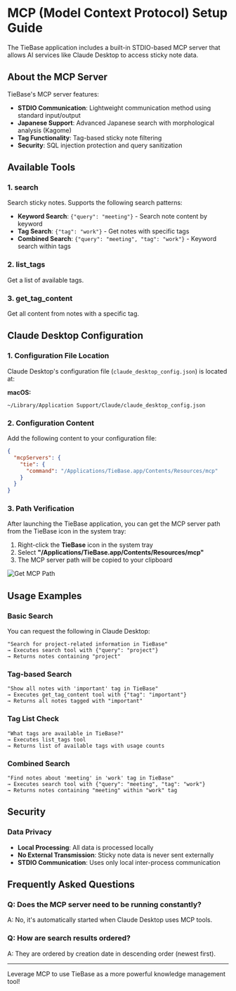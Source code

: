 # MCP (Model Context Protocol) Setup Guide

The TieBase application includes a built-in STDIO-based MCP server that allows AI services like Claude Desktop to access sticky note data.

## About the MCP Server

TieBase's MCP server features:

- **STDIO Communication**: Lightweight communication method using standard input/output
- **Japanese Support**: Advanced Japanese search with morphological analysis (Kagome)
- **Tag Functionality**: Tag-based sticky note filtering
- **Security**: SQL injection protection and query sanitization

## Available Tools

### 1. search
Search sticky notes. Supports the following search patterns:

- **Keyword Search**: `{"query": "meeting"}` - Search note content by keyword
- **Tag Search**: `{"tag": "work"}` - Get notes with specific tags
- **Combined Search**: `{"query": "meeting", "tag": "work"}` - Keyword search within tags

### 2. list_tags
Get a list of available tags.

### 3. get_tag_content
Get all content from notes with a specific tag.

## Claude Desktop Configuration

### 1. Configuration File Location

Claude Desktop's configuration file (`claude_desktop_config.json`) is located at:

**macOS:**
```
~/Library/Application Support/Claude/claude_desktop_config.json
```
<!-- 
**Windows:**
```
%APPDATA%\Claude\claude_desktop_config.json
``` -->

### 2. Configuration Content

Add the following content to your configuration file:

```json
{
  "mcpServers": {
    "tie": {
      "command": "/Applications/TieBase.app/Contents/Resources/mcp"
    }
  }
}
```

### 3. Path Verification

After launching the TieBase application, you can get the MCP server path from the TieBase icon in the system tray:

1. Right-click the **TieBase** icon in the system tray
2. Select **"/Applications/TieBase.app/Contents/Resources/mcp"**
3. The MCP server path will be copied to your clipboard

![Get MCP Path](/tray_mcp_path.png)


## Usage Examples

### Basic Search

You can request the following in Claude Desktop:

```
"Search for project-related information in TieBase"
→ Executes search tool with {"query": "project"}
→ Returns notes containing "project"
```

### Tag-based Search

```
"Show all notes with 'important' tag in TieBase"
→ Executes get_tag_content tool with {"tag": "important"}
→ Returns all notes tagged with "important"
```

### Tag List Check

```
"What tags are available in TieBase?"
→ Executes list_tags tool
→ Returns list of available tags with usage counts
```

### Combined Search

```
"Find notes about 'meeting' in 'work' tag in TieBase"
→ Executes search tool with {"query": "meeting", "tag": "work"}
→ Returns notes containing "meeting" within "work" tag
```
<!-- 
## Troubleshooting

### MCP Server Not Recognized

1. **Path Verification**: Check if MCP binary path is correct
   ```bash
   ls -la /Applications/TieBase.app/Contents/Resources/mcp
   ```

2. **Execution Permission**: Check if MCP binary has execution permission
   ```bash
   chmod +x /Applications/TieBase.app/Contents/Resources/mcp
   ```

3. **Configuration File Check**: Check if `path_info.json` exists
   ```bash
   cat ~/Library/Application\ Support/com.haribote-lab.tie/path_info.json
   ```

### No Search Results Returned

1. **Database Connection**: Check if TieBase application is running
2. **Data Existence**: Verify that sticky note data is actually saved
3. **Search Query**: Check if search keywords are entered correctly

### Tools Not Showing in Claude Desktop

1. **Configuration File**: Verify JSON format is correct
2. **Claude Restart**: Restart Claude Desktop
3. **Log Check**: Check Claude Desktop logs for error messages -->

## Security

### Data Privacy

- **Local Processing**: All data is processed locally
- **No External Transmission**: Sticky note data is never sent externally
- **STDIO Communication**: Uses only local inter-process communication

## Frequently Asked Questions

### Q: Does the MCP server need to be running constantly?
A: No, it's automatically started when Claude Desktop uses MCP tools.

<!-- ### Q: Can multiple AI services access simultaneously?
A: The current implementation supports access from only one client at a time. -->

### Q: How are search results ordered?
A: They are ordered by creation date in descending order (newest first).

<!-- ### Q: Can tag color information also be retrieved?
A: Yes, the `list_tags` tool can also retrieve tag color information. -->

<!-- ## Support

For MCP-related issues or questions, please feel free to contact us:

- [GitHub Issues](https://github.com/sZma5a/kacidasi/issues)
- [Documentation](/en/docs/)
- [Release Notes](/en/release/) -->

---

Leverage MCP to use TieBase as a more powerful knowledge management tool!
